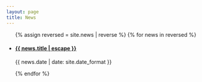 ```yaml
---
layout: page
title: News
---
```


<ul class="list-unstyled">
  {% assign reversed = site.news | reverse %}
  {% for news in reversed %}
    <li>
      <h4><a href="{{ news.url }}">{{ news.title | escape }}</a></h4>
      <p class="text-muted text-info">
        <time datetime="{{ news.date | date_to_xmlschema }}">
                            {{ news.date | date: site.date_format }}
                        </time>                           
      </p>      
    </li>
  {% endfor %}
</ul>
